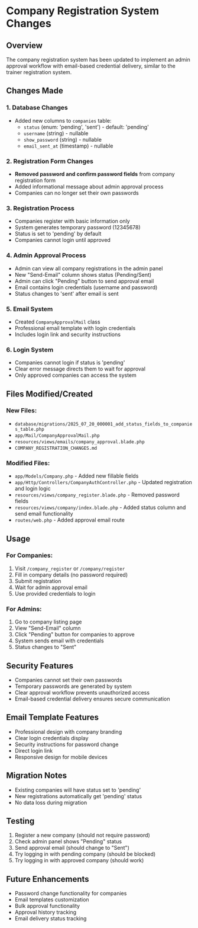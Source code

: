 # Company Registration System Changes

## Overview
The company registration system has been updated to implement an admin approval workflow with email-based credential delivery, similar to the trainer registration system.

## Changes Made

### 1. Database Changes
- Added new columns to `companies` table:
  - `status` (enum: 'pending', 'sent') - default: 'pending'
  - `username` (string) - nullable
  - `show_password` (string) - nullable  
  - `email_sent_at` (timestamp) - nullable

### 2. Registration Form Changes
- **Removed password and confirm password fields** from company registration form
- Added informational message about admin approval process
- Companies can no longer set their own passwords

### 3. Registration Process
- Companies register with basic information only
- System generates temporary password (12345678)
- Status is set to 'pending' by default
- Companies cannot login until approved

### 4. Admin Approval Process
- Admin can view all company registrations in the admin panel
- New "Send-Email" column shows status (Pending/Sent)
- Admin can click "Pending" button to send approval email
- Email contains login credentials (username and password)
- Status changes to 'sent' after email is sent

### 5. Email System
- Created `CompanyApprovalMail` class
- Professional email template with login credentials
- Includes login link and security instructions

### 6. Login System
- Companies cannot login if status is 'pending'
- Clear error message directs them to wait for approval
- Only approved companies can access the system

## Files Modified/Created

### New Files:
- `database/migrations/2025_07_20_000001_add_status_fields_to_companies_table.php`
- `app/Mail/CompanyApprovalMail.php`
- `resources/views/emails/company_approval.blade.php`
- `COMPANY_REGISTRATION_CHANGES.md`

### Modified Files:
- `app/Models/Company.php` - Added new fillable fields
- `app/Http/Controllers/CompanyAuthController.php` - Updated registration and login logic
- `resources/views/company_register.blade.php` - Removed password fields
- `resources/views/company/index.blade.php` - Added status column and send email functionality
- `routes/web.php` - Added approval email route

## Usage

### For Companies:
1. Visit `/company_register` or `/company/register`
2. Fill in company details (no password required)
3. Submit registration
4. Wait for admin approval email
5. Use provided credentials to login

### For Admins:
1. Go to company listing page
2. View "Send-Email" column
3. Click "Pending" button for companies to approve
4. System sends email with credentials
5. Status changes to "Sent"

## Security Features
- Companies cannot set their own passwords
- Temporary passwords are generated by system
- Clear approval workflow prevents unauthorized access
- Email-based credential delivery ensures secure communication

## Email Template Features
- Professional design with company branding
- Clear login credentials display
- Security instructions for password change
- Direct login link
- Responsive design for mobile devices

## Migration Notes
- Existing companies will have status set to 'pending'
- New registrations automatically get 'pending' status
- No data loss during migration

## Testing
1. Register a new company (should not require password)
2. Check admin panel shows "Pending" status
3. Send approval email (should change to "Sent")
4. Try logging in with pending company (should be blocked)
5. Try logging in with approved company (should work)

## Future Enhancements
- Password change functionality for companies
- Email templates customization
- Bulk approval functionality
- Approval history tracking
- Email delivery status tracking 